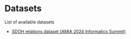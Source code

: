 # Datasets
List of available datasets
- [SDOH relations dataset (AMIA 2024 Informatics Summit)](/datasets/amia-is-2024)
